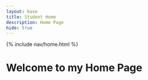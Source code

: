 ```yaml
---
layout: base
title: Student Home
description: Home Page
hide: true
---
```


{% include nav/home.html %}

# Welcome to my Home Page